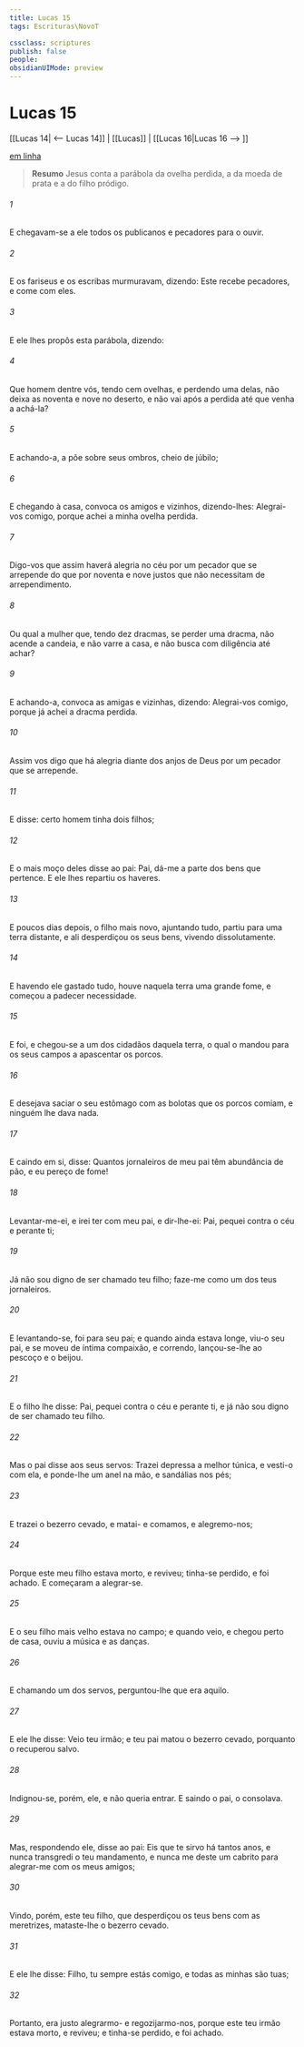 ```yaml
---
title: Lucas 15
tags: Escrituras\NovoT

cssclass: scriptures
publish: false
people:
obsidianUIMode: preview
---
```


# Lucas 15
[[Lucas 14| <-- Lucas 14]] | [[Lucas]] | [[Lucas 16|Lucas 16 --> ]]

[em linha](https://churchofjesuschrist.org/study/scriptures/nt/luke/15?lang=por)

> __Resumo__
Jesus conta a parábola da ovelha perdida, a da moeda de prata e a do filho pródigo.

###### 1 
E chegavam-se a ele todos os publicanos e pecadores para o ouvir.

###### 2 
E os fariseus e os escribas murmuravam, dizendo: Este recebe pecadores, e come com eles.

###### 3 
E ele lhes propôs esta parábola, dizendo:

###### 4 
Que homem dentre vós, tendo cem ovelhas, e perdendo uma delas, não deixa as noventa e nove no deserto, e não vai após a perdida até que venha a achá-la?

###### 5 
E achando-a, a põe sobre seus ombros, cheio de júbilo;

###### 6 
E chegando à casa, convoca os amigos e vizinhos, dizendo-lhes: Alegrai-vos comigo, porque  achei a minha ovelha perdida.

###### 7 
Digo-vos que assim haverá  alegria no céu por um pecador que se arrepende do que por noventa e nove justos que não necessitam de arrependimento.

###### 8 
Ou qual a mulher que, tendo dez dracmas, se perder uma dracma, não acende a candeia, e não varre a casa, e não busca com diligência até  achar?

###### 9 
E achando-a, convoca as amigas e vizinhas, dizendo: Alegrai-vos comigo, porque já achei a dracma perdida.

###### 10 
Assim vos digo que há alegria diante dos anjos de Deus por um pecador que se arrepende.

###### 11 
E disse:  certo homem tinha dois filhos;

###### 12 
E o mais moço deles disse ao pai: Pai, dá-me a parte dos bens que  pertence. E ele lhes repartiu os haveres.

###### 13 
E poucos dias depois, o filho mais novo, ajuntando tudo, partiu para uma terra  distante, e ali desperdiçou os seus bens, vivendo dissolutamente.

###### 14 
E havendo ele  gastado tudo, houve naquela terra uma grande fome, e começou a padecer necessidade.

###### 15 
E foi, e chegou-se a um dos cidadãos daquela terra, o qual o mandou para os seus campos a apascentar os porcos.

###### 16 
E desejava saciar o seu estômago com as bolotas que os porcos comiam, e ninguém lhe dava nada.

###### 17 
E caindo em si, disse: Quantos jornaleiros de meu pai têm abundância de pão, e eu pereço de fome!

###### 18 
Levantar-me-ei, e irei ter com meu pai, e dir-lhe-ei: Pai, pequei contra o céu e perante ti;

###### 19 
Já não sou digno de ser chamado teu filho; faze-me como um dos teus jornaleiros.

###### 20 
E levantando-se, foi para seu pai; e quando ainda estava longe, viu-o seu pai, e se moveu de íntima compaixão, e correndo, lançou-se-lhe ao pescoço e o beijou.

###### 21 
E o filho lhe disse: Pai, pequei contra o céu e perante ti, e já não sou digno de ser chamado teu filho.

###### 22 
Mas o pai disse aos seus servos: Trazei depressa a melhor túnica, e vesti-o com ela, e ponde-lhe um anel na mão, e sandálias nos pés;

###### 23 
E trazei o bezerro cevado, e matai- e comamos, e alegremo-nos;

###### 24 
Porque este meu filho estava morto, e reviveu; tinha-se perdido, e foi achado. E começaram a alegrar-se.

###### 25 
E o seu filho mais velho estava no campo; e quando veio, e chegou perto de casa, ouviu a música e as danças.

###### 26 
E chamando um dos servos, perguntou-lhe que era aquilo.

###### 27 
E ele lhe disse: Veio teu irmão; e teu pai matou o bezerro cevado, porquanto o recuperou  salvo.

###### 28 
Indignou-se, porém, ele, e não queria entrar. E saindo o pai, o consolava.

###### 29 
Mas, respondendo ele, disse ao pai: Eis que te sirvo há tantos anos, e nunca transgredi o teu mandamento, e nunca me deste um cabrito para alegrar-me com os meus amigos;

###### 30 
Vindo, porém, este teu filho, que desperdiçou os teus bens com as meretrizes, mataste-lhe o bezerro cevado.

###### 31 
E ele lhe disse: Filho, tu sempre estás comigo, e todas as minhas  são tuas;

###### 32 
Portanto, era justo alegrarmo- e regozijarmo-nos, porque este teu irmão estava morto, e reviveu; e tinha-se perdido, e foi achado.

